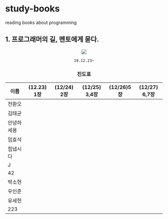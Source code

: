 # study-books
reading books about programming  
  
  
  
  
## 1. 프로그래머의 길, 멘토에게 묻다.
<div align="center">

![](http://image.kyobobook.co.kr/images/book/xlarge/807/x9788991268807.jpg)  

`19.12.23~`
  
   
### 진도표
| 이름    | (12.23) 1장 | (12/24) 2장 | (12/25) 3,4장 | (12/26)5장 | (12/27) 6,7장 |
| ----- | ---------- | ---------- | ------------ | --------- | ------------ |
| 전환오   |            |
| 김태균   |
| 안녕하세용 |
| 임효석   |
| 힘냅시다  |
| J     |
| 42    |
| 박소현   |
| 우인준   |
| 유세헌   |
| 223   |

</div>